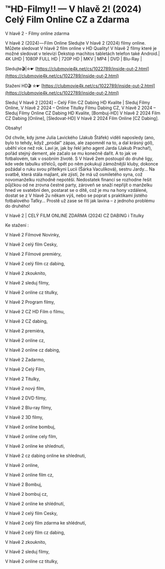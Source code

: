 # ™HD-Filmy!! — V hlavě 2! (2024) Celý Film Online CZ a Zdarma
V hlavě 2 - Filmy online zdarma

V hlavě 2 (2024) — Film Online Sledujte V hlavě 2 (2024) filmy online. Můžete sledovat V hlavě 2 film online v HD Quality! V hlavě 2 filmy které je možné sledovat v televizi Dekstop machitos tabletách telefon také Android.| 4K UHD | 1080P FULL HD | 720P HD | MKV | MP4 | DVD | Blu-Ray |

Sledujte🎬|✮☛ [https://clubmovie4k.net/cs/1022789/inside-out-2.html](https://clubmovie4k.net/cs/1022789/inside-out-2.html)

Stažení HD🎬 ✮☛ [https://clubmovie4k.net/cs/1022789/inside-out-2.html](https://clubmovie4k.net/cs/1022789/inside-out-2.html)

Sleduj V hlavě 2 [2024] – Celý Film CZ Dabing HD Kvalite | Sleduj Filmy Online, V hlavě 2 2024 – Online Titulky Filmu Dabing CZ, V hlavě 2 2024 – Sleduj Filmy Online CZ Dabing HD Kvalite, [Bombuj-HD] V hlavě 2 2024 Film CZ Dabing [Online], [Sledovat-HD] V hlavě 2 2024 Film Online [CZ Dabing].

Obsahy!

Od chvíle, kdy jsme Julia Lavického (Jakub Štáfek) viděli naposledy (ano, bylo to tehdy, když „prodal" zápas, ale zapomněl na to, a dal krásný gól), uběhl více než rok. Lavi je, jak by řekl jeho agent Jarda (Jakub Prachař), pořád stejný dement, ale začalo se mu konečně dařit. A to jak ve fotbalovém, tak v osobním životě. S V hlavě 2em postoupil do druhé ligy, kde vede tabulku střelců, opět po něm pokukují zámožnější kluby, dokonce požádal o ruku svou přítelkyni Lucii (Šárka Vaculíková), sestru Jardy... Na svatbě, která stála majlant, ale zjistí, že má už osmiletého syna, což novomanželku rozhodně nepotěší. Nedostatek financí se rozhodne řešit půjčkou od ne zrovna čestné party, zároveň se snaží nepřijít o manželku hned ve svatební den, postarat se o dítě, což je mu na hony vzdálené, dostat se z V hlavě 2u někam výš, nebo se poprat s praktikami jistého fotbalového Taťky... Prostě už zase se řítí jak lavina – z jednoho problému do druhého!

V hlavě 2 | CELÝ FILM ONLINE ZDARMA (2024) CZ DABING i Titulky

Ke stažení :

V hlavě 2 Filmové Novinky,

V hlavě 2 celý film Cesky,

V hlavě 2 Filmové premiéry,

V hlavě 2 celý film cz dabing,

V hlavě 2 zkouknito,

V hlavě 2 sleduj filmy,

V hlavě 2 online cz titulky,

V hlavě 2 Program filmy,

V hlavě 2 CZ HD Film o filmu,

V hlavě 2 CZ dabing,

V hlavě 2 premiéra,

V hlavě 2 online cz,

V hlavě 2 online cz dabing,

V hlavě 2 Zadarmo,

V hlavě 2 Celý Film,

V hlavě 2 Titulky,

V hlavě 2 nový film,

V hlavě 2 DVD filmy,

V hlavě 2 Blu-ray filmy,

V hlavě 2 3D filmy,

V hlavě 2 online bombuj,

V hlavě 2 online cely film,

V hlavě 2 online ke shlednuti,

V hlavě 2 cz dabing online ke shlednuti,

V hlavě 2 online,

V hlavě 2 online film cz,

V hlavě 2 Bombuj,

V hlavě 2 bombuj cz,

V hlavě 2 online ke shlédnutí,

V hlavě 2 celý film Cesky,

V hlavě 2 celý film zdarma ke shlédnutí,

V hlavě 2 celý film cz dabing,

V hlavě 2 zkouknito,

V hlavě 2 sleduj filmy,

V hlavě 2 online cz titulky,
